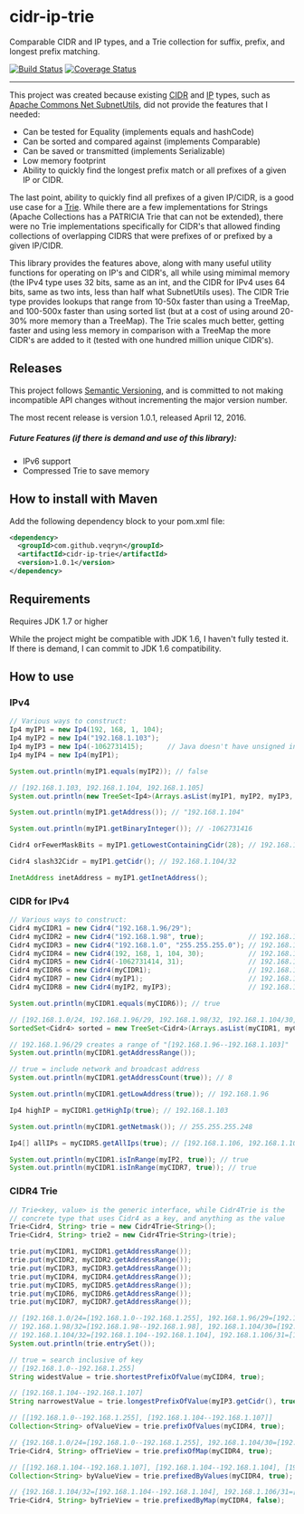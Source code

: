 # cidr-ip-trie
Comparable CIDR and IP types, and a Trie collection for suffix, prefix, and longest prefix matching.

[![Build Status](https://travis-ci.org/veqryn/cidr-ip-trie.svg?branch=master)](https://travis-ci.org/veqryn/cidr-ip-trie)
[![Coverage Status](https://coveralls.io/repos/veqryn/cidr-ip-trie/badge.svg?branch=master&service=github)](https://coveralls.io/github/veqryn/cidr-ip-trie?branch=master)
___

This project was created because existing [CIDR](https://en.wikipedia.org/wiki/Classless_Inter-Domain_Routing)
and [IP](https://en.wikipedia.org/wiki/IP_address) types, such as
[Apache Commons Net SubnetUtils](https://commons.apache.org/proper/commons-net), did not provide the
features that I needed:
  * Can be tested for Equality (implements equals and hashCode)
  * Can be sorted and compared against (implements Comparable)
  * Can be saved or transmitted (implements Serializable)
  * Low memory footprint
  * Ability to quickly find the longest prefix match or all prefixes of a given IP or CIDR.

The last point, ability to quickly find all prefixes of a given IP/CIDR, is a good use case for a
[Trie](http://en.wikipedia.org/wiki/Trie). While there are a few implementations for Strings
(Apache Collections has a PATRICIA Trie that can not be extended), there were no Trie implementations
specifically for CIDR's that allowed finding collections of overlapping CIDRS that were prefixes of
or prefixed by a given IP/CIDR.

This library provides the features above, along with many useful utility functions for operating on
IP's and CIDR's, all while using mimimal memory (the IPv4 type uses 32 bits, same as an int, and
the CIDR for IPv4 uses 64 bits, same as two ints, less than half what SubnetUtils uses).
The CIDR Trie type provides lookups that range from 10-50x faster than using a TreeMap, and 100-500x
faster than using sorted list (but at a cost of using around 20-30% more memory than a TreeMap). The
Trie scales much better, getting faster and using less memory in comparison with a TreeMap the more
CIDR's are added to it (tested with one hundred million unique CIDR's).


## Releases
This project follows [Semantic Versioning](http://semver.org/), and is committed to not making
incompatible API changes without incrementing the major version number.

The most recent release is version 1.0.1, released April 12, 2016.

##### Future Features (if there is demand and use of this library):
  * IPv6 support
  * Compressed Trie to save memory


## How to install with Maven
Add the following dependency block to your pom.xml file:

```xml
<dependency>
  <groupId>com.github.veqryn</groupId>
  <artifactId>cidr-ip-trie</artifactId>
  <version>1.0.1</version>
</dependency>
```


## Requirements
Requires JDK 1.7 or higher

While the project might be compatible with JDK 1.6, I haven't fully tested it.
If there is demand, I can commit to JDK 1.6 compatibility.


## How to use

### IPv4
```java
// Various ways to construct:
Ip4 myIP1 = new Ip4(192, 168, 1, 104);
Ip4 myIP2 = new Ip4("192.168.1.103");
Ip4 myIP3 = new Ip4(-1062731415);      // Java doesn't have unsigned integer types
Ip4 myIP4 = new Ip4(myIP1);

System.out.println(myIP1.equals(myIP2)); // false

// [192.168.1.103, 192.168.1.104, 192.168.1.105]
System.out.println(new TreeSet<Ip4>(Arrays.asList(myIP1, myIP2, myIP3, myIP4)));

System.out.println(myIP1.getAddress()); // "192.168.1.104"

System.out.println(myIP1.getBinaryInteger()); // -1062731416

Cidr4 orFewerMaskBits = myIP1.getLowestContainingCidr(28); // 192.168.1.96/28

Cidr4 slash32Cidr = myIP1.getCidr(); // 192.168.1.104/32

InetAddress inetAddress = myIP1.getInetAddress();
```


### CIDR for IPv4
```java
// Various ways to construct:
Cidr4 myCIDR1 = new Cidr4("192.168.1.96/29");
Cidr4 myCIDR2 = new Cidr4("192.168.1.98", true);           // 192.168.1.98/32 (true = append /32 if missing)
Cidr4 myCIDR3 = new Cidr4("192.168.1.0", "255.255.255.0"); // 192.168.1.0/24
Cidr4 myCIDR4 = new Cidr4(192, 168, 1, 104, 30);           // 192.168.1.104/30
Cidr4 myCIDR5 = new Cidr4(-1062731414, 31);                // 192.168.1.106/31
Cidr4 myCIDR6 = new Cidr4(myCIDR1);                        // 192.168.1.96/29
Cidr4 myCIDR7 = new Cidr4(myIP1);                          // 192.168.1.104/32
Cidr4 myCIDR8 = new Cidr4(myIP2, myIP3);                   // 192.168.1.96/28

System.out.println(myCIDR1.equals(myCIDR6)); // true

// [192.168.1.0/24, 192.168.1.96/29, 192.168.1.98/32, 192.168.1.104/30, 192.168.1.104/32, 192.168.1.106/31]
SortedSet<Cidr4> sorted = new TreeSet<Cidr4>(Arrays.asList(myCIDR1, myCIDR2, myCIDR3, myCIDR4, myCIDR5, myCIDR6, myCIDR7));

// 192.168.1.96/29 creates a range of "[192.168.1.96--192.168.1.103]"
System.out.println(myCIDR1.getAddressRange());

// true = include network and broadcast address
System.out.println(myCIDR1.getAddressCount(true)); // 8

System.out.println(myCIDR1.getLowAddress(true)); // 192.168.1.96

Ip4 highIP = myCIDR1.getHighIp(true); // 192.168.1.103

System.out.println(myCIDR1.getNetmask()); // 255.255.255.248

Ip4[] allIPs = myCIDR5.getAllIps(true); // [192.168.1.106, 192.168.1.107]

System.out.println(myCIDR1.isInRange(myIP2, true)); // true
System.out.println(myCIDR1.isInRange(myCIDR7, true)); // true
```


### CIDR4 Trie
```java
// Trie<key, value> is the generic interface, while Cidr4Trie is the
// concrete type that uses Cidr4 as a key, and anything as the value
Trie<Cidr4, String> trie = new Cidr4Trie<String>();
Trie<Cidr4, String> trie2 = new Cidr4Trie<String>(trie);

trie.put(myCIDR1, myCIDR1.getAddressRange());
trie.put(myCIDR2, myCIDR2.getAddressRange());
trie.put(myCIDR3, myCIDR3.getAddressRange());
trie.put(myCIDR4, myCIDR4.getAddressRange());
trie.put(myCIDR5, myCIDR5.getAddressRange());
trie.put(myCIDR6, myCIDR6.getAddressRange());
trie.put(myCIDR7, myCIDR7.getAddressRange());

// [192.168.1.0/24=[192.168.1.0--192.168.1.255], 192.168.1.96/29=[192.168.1.96--192.168.1.103],
// 192.168.1.98/32=[192.168.1.98--192.168.1.98], 192.168.1.104/30=[192.168.1.104--192.168.1.107],
// 192.168.1.104/32=[192.168.1.104--192.168.1.104], 192.168.1.106/31=[192.168.1.106--192.168.1.107]]
System.out.println(trie.entrySet());

// true = search inclusive of key
// [192.168.1.0--192.168.1.255]
String widestValue = trie.shortestPrefixOfValue(myCIDR4, true);

// [192.168.1.104--192.168.1.107]
String narrowestValue = trie.longestPrefixOfValue(myIP3.getCidr(), true);

// [[192.168.1.0--192.168.1.255], [192.168.1.104--192.168.1.107]]
Collection<String> ofValueView = trie.prefixOfValues(myCIDR4, true);

// {192.168.1.0/24=[192.168.1.0--192.168.1.255], 192.168.1.104/30=[192.168.1.104--192.168.1.107]}
Trie<Cidr4, String> ofTrieView = trie.prefixOfMap(myCIDR4, true);

// [[192.168.1.104--192.168.1.107], [192.168.1.104--192.168.1.104], [192.168.1.106--192.168.1.107]]
Collection<String> byValueView = trie.prefixedByValues(myCIDR4, true);

// {192.168.1.104/32=[192.168.1.104--192.168.1.104], 192.168.1.106/31=[192.168.1.106--192.168.1.107]}
Trie<Cidr4, String> byTrieView = trie.prefixedByMap(myCIDR4, false);
```
